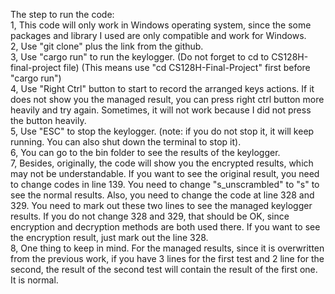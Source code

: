 The step to run the code:  
1, This code will only work in Windows operating system, since the some packages and library I used are only compatible and work for Windows.  
2, Use "git clone" plus the link from the github.    
3, Use "cargo run" to run the keylogger. (Do not forget to cd to CS128H-final-project file) (This means use "cd CS128H-Final-Project" first before "cargo run")  
4, Use "Right Ctrl" button to start to record the arranged keys actions. If it does not show you the managed result, you can press right ctrl button more heavily and try again. Sometimes, it will not work because I did not press the button heavily.  
5, Use "ESC" to stop the keylogger. (note: if you do not stop it, it will keep running. You can also shut down the terminal to stop it).   
6, You can go to the bin folder to see the results of the keylogger.    
7, Besides, originally, the code will show you the encrypted results, which may not be understandable. If you want to see the original result, you need to change codes in line 139. You need to change "s_unscrambled" to "s" to see the normal results. Also, you need to change the code at line 328 and 329. You need to mark out these two lines to see the managed keylogger results. If you do not change 328 and 329, that should be OK, since encryption and decryption methods are both used there. If you want to see the encryption result, just mark out the line 328.    
8, One thing to keep in mind. For the managed results, since it is overwritten from the previous work, if you have 3 lines for the first test and 2 line for the second, the result of the second test will contain the result of the first one. It is normal.   
